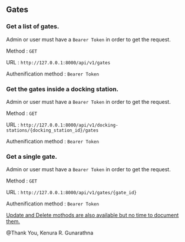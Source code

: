 ## Gates

### Get a list of gates.

Admin or user must have a `Bearer Token` in order to get the request.

Method : `GET`

URL : `http://127.0.0.1:8000/api/v1/gates`

Authenification method : `Bearer Token`

### Get the gates inside a docking station.

Admin or user must have a `Bearer Token` in order to get the request.

Method : `GET`

URL : `http://127.0.0.1:8000/api/v1/docking-stations/{docking_station_id}/gates`

Authenification method : `Bearer Token`

### Get a single gate.

Admin or user must have a `Bearer Token` in order to get the request.

Method : `GET`

URL : `http://127.0.0.1:8000/api/v1/gates/{gate_id}`

Authenification method : `Bearer Token`

[Update and Delete mothods are also available but no time to document them.](../../app/Http/Controllers/v1/GateController.php)

@Thank You, Kenura R. Gunarathna